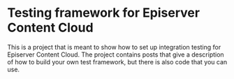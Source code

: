 # Testing framework for Episerver Content Cloud

This is a project that is meant to show how to set up integration testing for Episerver Content Cloud. The project contains posts that give a description of how to build your own test framework, but there is also code that you can use.